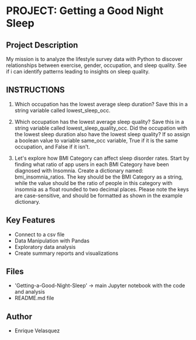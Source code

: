 # PROJECT: Getting a Good Night Sleep

## Project Description
 My mission is to analyze the lifestyle survey data with Python to discover relationships between exercise, gender, occupation, and sleep quality. See if i can identify patterns leading to insights on sleep quality.

 ## INSTRUCTIONS
1. Which occupation has the lowest average sleep duration? Save this in a string variable called lowest_sleep_occ.

2. Which occupation has the lowest average sleep quality? Save this in a string variable called lowest_sleep_quality_occ. Did the occupation with the lowest sleep duration also have the lowest sleep quality? If so assign a boolean value to variable same_occ variable, True if it is the same occupation, and False if it isn't.

3. Let's explore how BMI Category can affect sleep disorder rates. Start by finding what ratio of app users in each BMI Category have been diagnosed with Insomnia. Create a dictionary named: bmi_insomnia_ratios. The key should be the BMI Category as a string, while the value should be the ratio of people in this category with insomnia as a float rounded to two decimal places. Please note the keys are case-sensitive, and should be formatted as shown in the example dictionary.


## Key Features
- Connect to a csv file
- Data Manipulation with Pandas
- Exploratory data analysis
- Create summary reports and visualizations

## Files
- 'Getting-a-Good-Night-Sleep' → main Jupyter notebook with the code and analysis
- README.md file

## Author
- Enrique Velasquez
